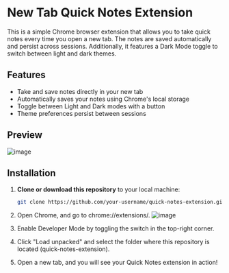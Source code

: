 # New Tab Quick Notes Extension

This is a simple Chrome browser extension that allows you to take quick notes every time you open a new tab. The notes are saved automatically and persist across sessions. Additionally, it features a Dark Mode toggle to switch between light and dark themes.

## Features

- Take and save notes directly in your new tab
- Automatically saves your notes using Chrome's local storage
- Toggle between Light and Dark modes with a button
- Theme preferences persist between sessions

## Preview

![image](https://github.com/user-attachments/assets/21fe5f0b-a7ce-4f5d-b261-0be536274cb0)

## Installation

1. **Clone or download this repository** to your local machine:
   ```bash
   git clone https://github.com/your-username/quick-notes-extension.git
2. Open Chrome, and go to chrome://extensions/.
![image](https://github.com/user-attachments/assets/ccfb2dcf-9222-4b96-8ab2-df657ce9f6d6)

3. Enable Developer Mode by toggling the switch in the top-right corner.
4. Click "Load unpacked" and select the folder where this repository is located (quick-notes-extension).
5. Open a new tab, and you will see your Quick Notes extension in action!

